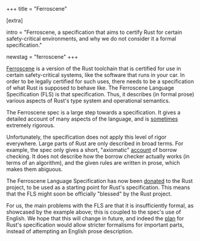 +++
title = "Ferroscene"

[extra]

intro = "Ferroscene, a specification that aims to certify Rust for certain safety-critical environments, and why we do not consider it a formal specification."

newstag = "ferroscene"
+++

[Ferroscene](https://spec.ferrocene.dev) is a version of the Rust toolchain that is certified for use in certain safety-critical systems, like the software that runs in your car.
In order to be legally certified for such uses, there needs to be a specification of what Rust is supposed to behave like.
The Ferroscene Language Specification (FLS) is that specification.
Thus, it describes (in formal prose) various aspects of Rust's type system and operational semantics.

The Ferroscene spec is a large step towards a specification.
It gives a detailed account of many aspects of the language, and is [sometimes](https://spec.ferrocene.dev/types-and-traits.html#subtyping-and-variance) extremely rigorous.

Unfortunately, the specification does not apply this level of rigor everywhere.
Large parts of Rust are only described in broad terms.
For example, the spec only gives a short, "axiomatic" [account](https://spec.ferrocene.dev/ownership-and-deconstruction.html#references) of borrow checking.
It does not describe how the borrow checker actually works (in terms of an algorithm), and the given rules are written in prose, which makes them abiguous.

The Ferroscene Language Specification has now been [donated](https://rustfoundation.org/media/ferrous-systems-donates-ferrocene-language-specification-to-rust-project/) to the Rust project, to be used as a starting point for Rust's specification.
This means that the FLS might soon be officially "blessed" by the Rust project.

For us, the main problems with the FLS are that it is insufficiently formal, as showcased by the example above; this is coupled to the spec's use of English.
We hope that this will change in future, and indeed the [plan](https://rust-lang.github.io/rfcs/3355-rust-spec.html#questions-deliberately-left-open) for Rust's specification would allow stricter formalisms for important parts, instead of attempting an English prose description.


